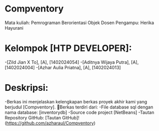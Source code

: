 ﻿# Compventory
Mata kuliah: Pemrograman Berorientasi Objek
Dosen Pengampu: Herika Hayurani

# Kelompok [HTP DEVELOPER]:
-[Zild Jian X To], [A], [1402024054]
-[Aditnya Wijaya Putra], [A], [1402024004]
-[Azhar Aulia Priatna], [A], [1402024013]

# Deskripsi:
-Berkas ini menjelaskan kelengkapan berkas proyek akhir kami yang berjudul [Compventory]. Berkas terdiri dari:
-File database sql dengan nama database: [inventorydb]
-Source code project [NetBeans]
-Tautan Repository GitHub: [Tautan GitHub]!(https://github.com/azharaul/Compventory)
